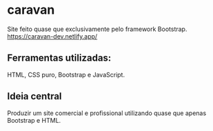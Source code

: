# caravan
Site feito quase que exclusivamente pelo framework Bootstrap.
https://caravan-dev.netlify.app/


## Ferramentas utilizadas:
HTML, CSS puro, Bootstrap e JavaScript.

## Ideia central
Produzir um site comercial e profissional utilizando quase que apenas Bootstrap e HTML.

